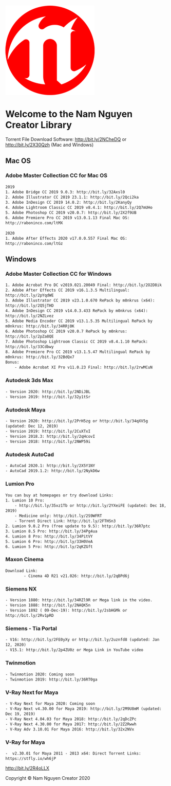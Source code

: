 ![](Nam_Nguyen_Creator_Logo_2020.png)

# Welcome to the Nam Nguyen Creator Library
    
Torrent File Download Software: http://bit.ly/2NCheDQ or http://bit.ly/2X30Qzh (Mac and Windows)

## Mac OS
### Adobe Master Collection CC for Mac OS
    2019
	1. Adobe Bridge CC 2019 9.0.3: http://bit.ly/32Axsl0
	2. Adobe Illustrator CC 2019 23.1.1: http://bit.ly/2Qci2ka
	3. Adobe InDesign CC 2019 14.0.2: http://bit.ly/2KanyQy
	4. Adobe Lightroom Classic CC 2019 v8.4.1: http://bit.ly/2Q7mUHo
	5. Adobe Photoshop CC 2019 v20.0.7: http://bit.ly/2X2f9UB
    6. Adobe Premiere Pro CC 2019 v13.0.1.13 Final Mac OS: http://raboninco.com/ltMX

    2020
    1. Adobe After Effects 2020 v17.0.0.557 Final Mac OS: http://raboninco.com/ltGz
	
## Windows
### Adobe Master Collection CC for Windows
	1. Adobe Acrobat Pro DC v2019.021.20049 Final: http://bit.ly/2O2D8ik
	2. Adobe After Effects CC 2019 v16.1.3.5 Multilingual: http://bit.ly/2pYqdWE
	3. Adobe Illustrator CC 2019 v23.1.0.670 RePack by m0nkrus (x64): http://bit.ly/2Q5jTHD
	4. Adobe InDesign CC 2019 v14.0.3.433 RePack by m0nkrus (x64): http://bit.ly/2NZLvez
	5. Adobe Media Encoder CC 2019 v13.1.5.35 Multilingual RePack by m0nkrus: http://bit.ly/34RRj0K
	6. Adobe Photoshop CC 2019 v20.0.7 RePack by m0nkrus: http://bit.ly/2pZa8QE
	7. Adobe Photoshop Lightroom Classic CC 2019 v8.4.1.10 RePack: http://bit.ly/33Cdbwy
	8. Adobe Premiere Pro CC 2019 v13.1.5.47 Multilingual RePack by m0nkrus: http://bit.ly/32BdQx7 
	Bonus:  
	    - Adobe Acrobat XI Pro v11.0.23 Final: http://bit.ly/2rwMCuN
		
### Autodesk 3ds Max
	- Version 2020: http://bit.ly/2NDiJBL 
	- Version 2019: http://bit.ly/32y1tSr
	
### Autodesk Maya
    - Version 2020: http://bit.ly/2PrH5zg or http://bit.ly/34qXV5g (updated: Dec 12, 2019)
    - Version 2019: http://bit.ly/2CuXTxI
    - Version 2018.3: http://bit.ly/2qHcovI
    - Version 2018: http://bit.ly/2NWP59i

### Autodesk AutoCad
    - AutoCad 2020.1: http://bit.ly/2X5Y1NY
    - AutoCad 2019.1.2: http://bit.ly/2NykD6w

### Lumion Pro
    You can buy at homepages or try download Links:
    1. Lumion 10 Pro:  
        - http://bit.ly/35xz1Tb or http://bit.ly/2YXeiFE (updated: Dec 18, 2019) 
        - Medicine only: http://bit.ly/2S9WFRT 
        - Torrent Direct Link: http://bit.ly/2FTHSn3
    2. Lumion 9.0.2 Pro (free update to 9.5): http://bit.ly/36R7ptc
    3. Lumion 8.5 Pro: http://bit.ly/34Pg4ua
    4. Lumion 8 Pro: http://bit.ly/34PitVY
	5. Lumion 6 Pro: http://bit.ly/33H0VeA
	6. Lumion 5 Pro: http://bit.ly/2qKZGft

### Maxon Cinema
    Download Link: 
            - Cinema 4D R21 v21.026: http://bit.ly/2qBPd6j
        
### Siemens NX
    - Version 1880: http://bit.ly/34RZl9R or Mega link in the video.
    - Version 1888: http://bit.ly/2NAQK5n
    - Version 1892 ( 09-Dec-19): http://bit.ly/2sbHGMk or http://bit.ly/2Rv1pRD

### Siemens - Tia Portal
    - V16: http://bit.ly/2FE0yXy or http://bit.ly/2uznfd8 (updated: Jan 12, 2020)
    - V15.1: http://bit.ly/2p4ZU0z or Mega Link in YouTube video
        
### Twinmotion
    - Twinmotion 2020: Coming soon
    - Twinmotion 2019: http://bit.ly/36RT0ga 

### V-Ray Next for Maya
    - V-Ray Next for Maya 2020: Coming soon
    - V-Ray Next v4.30.00 for Maya 2019: http://bit.ly/2M9U8mM (updated: Dec 19, 2019)
    - V-Ray Next 4.04.03 for Maya 2018: http://bit.ly/2qDcZPc
    - V-Ray Next 4.30.00 for Maya 2017: http://bit.ly/2Z2Rwwh
    - V-Ray Adv 3.10.01 For Maya 2016: http://bit.ly/32x2NVx 

### V-Ray for Maya
    -  v2.30.01 for Maya 2011 - 2013 x64: Direct Torrent Links: https://stfly.io/wh6jP


http://bit.ly/2R4oLLX



Copyright © Nam Nguyen Creator 2020

